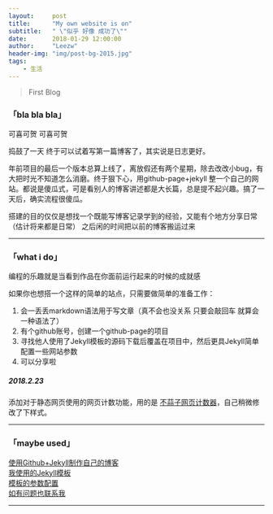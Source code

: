 ```yaml
---
layout:     post
title:      "My own website is on"
subtitle:   " \"似乎 好像 成功了\""
date:       2018-01-29 12:00:00
author:     "Leezw"
header-img: "img/post-bg-2015.jpg"
tags:
    - 生活
---
```


> First Blog

### 「bla bla bla」

可喜可贺 可喜可贺

捣鼓了一天 终于可以试着写第一篇博客了，其实说是日志更好。

年前项目的最后一个版本总算上线了，离放假还有两个星期，除去改改小bug，有大把时光不知道怎么消磨。终于狠下心，用github-page+jekyll
整一个自己的网站。都说是傻瓜式，可是看别人的博客讲述都是大长篇，总是提不起兴趣。搞了一天后，确实流程很傻瓜。

搭建的目的仅仅是想找一个既能写博客记录学到的经验，又能有个地方分享日常（估计将来都是日常）
之后闲的时间把以前的博客搬运过来

---
### 「what i do」

编程的乐趣就是当看到作品在你面前运行起来的时候的成就感

如果你也想搭一个这样的简单的站点，只需要做简单的准备工作：
1. 会一丢丢markdown语法用于写文章（真不会也没关系 只要会敲回车 就算会一种语法了）
2. 有个github账号，创建一个github-page的项目
3. 寻找他人使用了Jekyll模板的源码下载后覆盖在项目中，然后更具Jekyll简单配置一些网站参数
4. 可以分享啦

##### 2018.2.23

添加对于静态网页使用的网页计数功能，用的是 [不蒜子网页计数器](http://busuanzi.ibruce.info/)，自己稍微修改了下样式。


---
### 「maybe used」

[使用Github+Jekyll制作自己的博客](http://blog.csdn.net/lady_zhou/article/details/52041098)  
[我使用的Jekyll模板](https://github.com/Huxpro/huxblog-boilerplate)  
[模板的参数配置](https://github.com/Huxpro/huxpro.github.io/blob/master/README.zh.md)  
[如有问题也联系我](/about/index.html)

---



